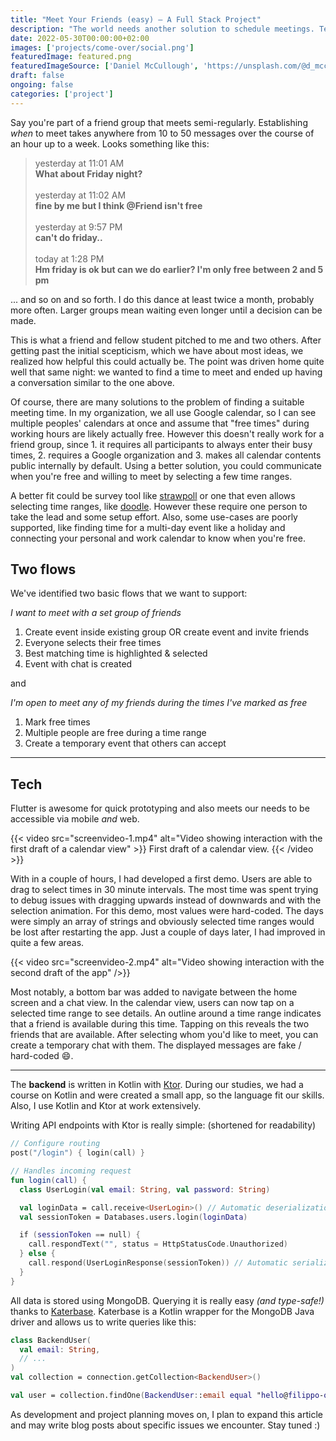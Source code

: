 ```yaml
---
title: "Meet Your Friends (easy) — A Full Stack Project"
description: "The world needs another solution to schedule meetings. Tech details and backstory."
date: 2022-05-30T00:00:00+02:00
images: ['projects/come-over/social.png']
featuredImage: featured.png
featuredImageSource: ['Daniel McCullough', 'https://unsplash.com/@d_mccullough?utm_source=unsplash&utm_medium=referral&utm_content=creditCopyText']
draft: false
ongoing: false
categories: ['project']
---
```


Say you're part of a friend group that meets semi-regularly. Establishing *when* to meet takes anywhere from 10 to 50 messages over the course of an hour up to a week. Looks something like this:

> yesterday at 11:01 AM \
**What about Friday night?** \
\
yesterday at 11:02 AM \
**fine by me but I think @Friend isn't free** \
\
yesterday at 9:57 PM \
**can't do friday..** \
\
today at 1:28 PM \
**Hm friday is ok but can we do earlier? I'm only free between 2 and 5 pm**

... and so on and so forth. I do this dance at least twice a month, probably more often. Larger groups mean waiting even longer until a decision can be made. 

This is what a friend and fellow student pitched to me and two others. After getting past the initial scepticism, which we have about most ideas, we realized how helpful this could actually be. The point was driven home quite well that same night: we wanted to find a time to meet and ended up having a conversation similar to the one above.

Of course, there are many solutions to the problem of finding a suitable meeting time. In my organization, we all use Google calendar, so I can see multiple peoples' calendars at once and assume that "free times" during working hours are likely actually free. However this doesn't really work for a friend group, since 1. it requires all participants to always enter their busy times, 2. requires a Google organization and 3. makes all calendar contents public internally by default. Using a better solution, you could communicate when you're free and willing to meet by selecting a few time ranges. 

A better fit could be survey tool like [strawpoll](https://strawpoll.de/) or one that even allows selecting time ranges, like [doodle](https://doodle.com/). However these require one person to take the lead and some setup effort. Also, some use-cases are poorly supported, like finding time for a multi-day event like a holiday and connecting your personal and work calendar to know when you're free.

## Two flows
We've identified two basic flows that we want to support:

*I want to meet with a set group of friends*
1. Create event inside existing group OR create event and invite friends 
1. Everyone selects their free times 
1. Best matching time is highlighted & selected 
1. Event with chat is created

and

*I'm open to meet any of my friends during the times I've marked as free*
1. Mark free times
1. Multiple people are free during a time range
1. Create a temporary event that others can accept

---

## Tech
Flutter is awesome for quick prototyping and also meets our needs to be accessible via mobile *and* web.

{{< video src="screenvideo-1.mp4" alt="Video showing interaction with the first draft of a calendar view" >}}
First draft of a calendar view.
{{< /video >}}

With in a couple of hours, I had developed a first demo. Users are able to drag to select times in 30 minute intervals. The most time was spent trying to debug issues with dragging upwards instead of downwards and with the selection animation. For this demo, most values were hard-coded. The days were simply an array of strings and obviously selected time ranges would be lost after restarting the app. Just a couple of days later, I had improved in quite a few areas.

{{< video src="screenvideo-2.mp4" alt="Video showing interaction with the second draft of the app" />}}

Most notably, a bottom bar was added to navigate between the home screen and a chat view. In the calendar view, users can now tap on a selected time range to see details. An outline around a time range indicates that a friend is available during this time. Tapping on this reveals the two friends that are available. After selecting whom you'd like to meet, you can create a temporary chat with them. The displayed messages are fake / hard-coded 😄.

---

The **backend** is written in Kotlin with [Ktor](https://ktor.io). During our studies, we had a course on Kotlin and were created a small app, so the language fit our skills. Also, I use Kotlin and Ktor at work extensively.

Writing API endpoints with Ktor is really simple: (shortened for readability)

```kotlin
// Configure routing
post("/login") { login(call) }

// Handles incoming request
fun login(call) {
  class UserLogin(val email: String, val password: String)

  val loginData = call.receive<UserLogin>() // Automatic deserialization
  val sessionToken = Databases.users.login(loginData)

  if (sessionToken == null) {
    call.respondText("", status = HttpStatusCode.Unauthorized)
  } else {
    call.respond(UserLoginResponse(sessionToken)) // Automatic serialization
  }
}
```

All data is stored using MongoDB. Querying it is really easy *(and type-safe!)* thanks to [Katerbase](https://github.com/studoverse/katerbase). Katerbase is a Kotlin wrapper for the MongoDB Java driver and allows us to write queries like this:

```kotlin
class BackendUser(
  val email: String,
  // ...
)
val collection = connection.getCollection<BackendUser>()

val user = collection.findOne(BackendUser::email equal "hello@filippo-orru.com")
```

As development and project planning moves on, I plan to expand this article and may write blog posts about specific issues we encounter. Stay tuned :)